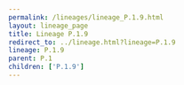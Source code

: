 ```yaml
---
permalink: /lineages/lineage_P.1.9.html
layout: lineage_page
title: Lineage P.1.9
redirect_to: ../lineage.html?lineage=P.1.9
lineage: P.1.9
parent: P.1
children: ['P.1.9']
---
```

